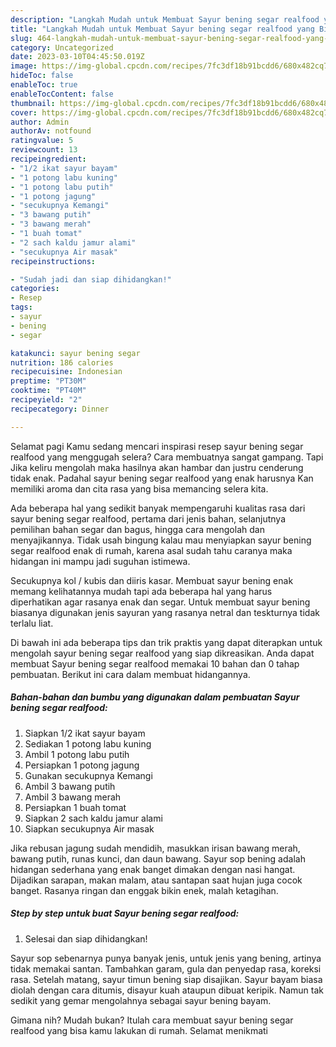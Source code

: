 ```yaml
---
description: "Langkah Mudah untuk Membuat Sayur bening segar realfood yang Bikin Ngiler, Buat Buka Puasa Menggugah Selera"
title: "Langkah Mudah untuk Membuat Sayur bening segar realfood yang Bikin Ngiler, Buat Buka Puasa Menggugah Selera"
slug: 464-langkah-mudah-untuk-membuat-sayur-bening-segar-realfood-yang-bikin-ngiler-buat-buka-puasa-menggugah-selera
category: Uncategorized
date: 2023-03-10T04:45:50.019Z
image: https://img-global.cpcdn.com/recipes/7fc3df18b91bcdd6/680x482cq70/sayur-bening-segar-realfood-foto-resep-utama.jpg
hideToc: false
enableToc: true
enableTocContent: false
thumbnail: https://img-global.cpcdn.com/recipes/7fc3df18b91bcdd6/680x482cq70/sayur-bening-segar-realfood-foto-resep-utama.jpg
cover: https://img-global.cpcdn.com/recipes/7fc3df18b91bcdd6/680x482cq70/sayur-bening-segar-realfood-foto-resep-utama.jpg
author: Admin
authorAv: notfound
ratingvalue: 5
reviewcount: 13
recipeingredient:
- "1/2 ikat sayur bayam"
- "1 potong labu kuning"
- "1 potong labu putih"
- "1 potong jagung"
- "secukupnya Kemangi"
- "3 bawang putih"
- "3 bawang merah"
- "1 buah tomat"
- "2 sach kaldu jamur alami"
- "secukupnya Air masak"
recipeinstructions:

- "Sudah jadi dan siap dihidangkan!"
categories:
- Resep
tags:
- sayur
- bening
- segar

katakunci: sayur bening segar 
nutrition: 186 calories
recipecuisine: Indonesian
preptime: "PT30M"
cooktime: "PT40M"
recipeyield: "2"
recipecategory: Dinner

---
```



Selamat pagi Kamu sedang mencari inspirasi resep sayur bening segar realfood yang menggugah selera? Cara membuatnya sangat gampang. Tapi Jika keliru mengolah maka hasilnya akan hambar dan justru cenderung tidak enak. Padahal sayur bening segar realfood yang enak harusnya Kan memiliki aroma dan cita rasa yang bisa memancing selera kita.


Ada beberapa hal yang sedikit banyak mempengaruhi kualitas rasa dari sayur bening segar realfood, pertama dari jenis bahan, selanjutnya pemilihan bahan segar dan bagus, hingga cara mengolah dan menyajikannya. Tidak usah bingung kalau mau menyiapkan sayur bening segar realfood enak di rumah, karena asal sudah tahu caranya maka hidangan ini mampu jadi suguhan istimewa.

Secukupnya kol / kubis dan diiris kasar. Membuat sayur bening enak memang kelihatannya mudah tapi ada beberapa hal yang harus diperhatikan agar rasanya enak dan segar. Untuk membuat sayur bening biasanya digunakan jenis sayuran yang rasanya netral dan teskturnya tidak terlalu liat.


Di bawah ini ada beberapa tips dan trik praktis yang dapat diterapkan untuk mengolah sayur bening segar realfood yang siap dikreasikan. Anda dapat membuat Sayur bening segar realfood memakai 10 bahan dan 0 tahap pembuatan. Berikut ini cara dalam membuat hidangannya.

<!--inarticleads1-->

##### Bahan-bahan dan bumbu yang digunakan dalam pembuatan Sayur bening segar realfood:

1. Siapkan 1/2 ikat sayur bayam
1. Sediakan 1 potong labu kuning
1. Ambil 1 potong labu putih
1. Persiapkan 1 potong jagung
1. Gunakan secukupnya Kemangi
1. Ambil 3 bawang putih
1. Ambil 3 bawang merah
1. Persiapkan 1 buah tomat
1. Siapkan 2 sach kaldu jamur alami
1. Siapkan secukupnya Air masak


Jika rebusan jagung sudah mendidih, masukkan irisan bawang merah, bawang putih, runas kunci, dan daun bawang. Sayur sop bening adalah hidangan sederhana yang enak banget dimakan dengan nasi hangat. Dijadikan sarapan, makan malam, atau santapan saat hujan juga cocok banget. Rasanya ringan dan enggak bikin enek, malah ketagihan. 

<!--inarticleads2-->

##### Step by step untuk buat Sayur bening segar realfood:


1. Selesai dan siap dihidangkan!

Sayur sop sebenarnya punya banyak jenis, untuk jenis yang bening, artinya tidak memakai santan. Tambahkan garam, gula dan penyedap rasa, koreksi rasa. Setelah matang, sayur timun bening siap disajikan. Sayur bayam biasa diolah dengan cara ditumis, disayur kuah ataupun dibuat keripik. Namun tak sedikit yang gemar mengolahnya sebagai sayur bening bayam. 

Gimana nih? Mudah bukan? Itulah cara membuat sayur bening segar realfood yang bisa kamu lakukan di rumah. Selamat menikmati
